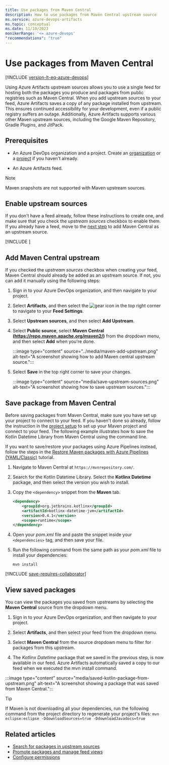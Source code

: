 ```yaml
---
title: Use packages from Maven Central
description: How to use packages from Maven Central upstream source
ms.service: azure-devops-artifacts
ms.topic: conceptual
ms.date: 11/10/2023
monikerRange: '<= azure-devops'
"recommendations": "true"
---
```


# Use packages from Maven Central

[!INCLUDE [version-lt-eq-azure-devops](../../includes/version-lt-eq-azure-devops.md)]

Using Azure Artifacts upstream sources allows you to use a single feed for hosting both the packages you produce and packages from public registries such as Maven Central. When you add upstream sources to your feed, Azure Artifacts saves a copy of any package installed from upstream. This ensures continued accessibility for your development, even if a public registry suffers an outage. Additionally, Azure Artifacts supports various other Maven upstream sources, including the Google Maven Repository, Gradle Plugins, and JitPack.

## Prerequisites

- An Azure DevOps organization and a project. Create an [organization](../../organizations/accounts/create-organization.md) or a [project](../../organizations/projects/create-project.md#create-a-project) if you haven't already.

- An Azure Artifacts feed.

> [!NOTE]
> Maven snapshots are not supported with Maven upstream sources.

## Enable upstream sources

If you don't have a feed already, follow these instructions to create one, and make sure that you check the *upstream sources* checkbox to enable them. If you already have a feed, move to the [next step](#add-maven-central-upstream) to add Maven Central as an upstream source.

[!INCLUDE [](../includes/create-feed.md)]

## Add Maven Central upstream

If you checked the *upstream sources* checkbox when creating your feed, Maven Central should already be added as an upstream source. If not, you can add it manually using the following steps:

1. Sign in to your Azure DevOps organization, and then navigate to your project.

1. Select **Artifacts**, and then select the ![gear icon](../../media/icons/gear-icon.png) in the top right corner to navigate to your **Feed Settings**.

1. Select **Upstream sources**, and then select **Add Upstream**.

1. Select **Public source**, select **Maven Central (https://repo.maven.apache.org/maven2/)** from the dropdown menu, and then select **Add** when you're done.

    :::image type="content" source="../media/maven-add-upstream.png" alt-text="A screenshot showing how to add Maven central upstream source.":::

1. Select **Save** in the top right corner to save your changes.

    :::image type="content" source="media/save-upstream-sources.png" alt-text="A screenshot showing how to save upstream sources.":::

## Save package from Maven Central

Before saving packages from Maven Central, make sure you have set up your project to connect to your feed. If you haven't done so already, follow the instruction in the [project setup](pom-and-settings.md) to set up your Maven project and connect to your feed. The following example illustrates how to save the Kotlin Datetime Library from Maven Central using the command line.

If you want to save/restore your packages using Azure Pipelines instead, follow the steps in the [Restore Maven packages with Azure Pipelines (YAML/Classic)](../../pipelines/packages/maven-restore.md) tutorial. 

1. Navigate to Maven Central at `https://mvnrepository.com/`.

1. Search for the Kotlin Datetime Library. Select the **Kotlinx Datetime** package, and then select the version you wish to install.

1. Copy the `<dependency>` snippet from the **Maven** tab. 

    ```xml
    <dependency>
        <groupId>org.jetbrains.kotlinx</groupId>
        <artifactId>kotlinx-datetime-jvm</artifactId>
        <version>0.4.1</version>
        <scope>runtime</scope>
    </dependency>
    ```

1. Open your *pom.xml* file and paste the snippet inside your `<dependencies>` tag, and then save your file.

1. Run the following command from the same path as your *pom.xml* file to install your dependencies:

    ```command
    mvn install
    ```

[!INCLUDE [save-requires-collaborator](../includes/save-requires-collaborator.md)]

## View saved packages

You can view the packages you saved from upstreams by selecting the **Maven Central** source from the dropdown menu.

1. Sign in to your Azure DevOps organization, and then navigate to your project.

1. Select **Artifacts**, and then select your feed from the dropdown menu.

1. Select **Maven Central** from the source dropdown menu to filter for packages from this upstream.

1. The *Kotlinx Datetime* package that we saved in the previous step, is now available in our feed. Azure Artifacts automatically saved a copy to our feed when we executed the mvn install command.
 
:::image type="content" source="media/saved-kotlin-package-from-upstream.png" alt-text="A screenshot showing a package that was saved from Maven Central.":::

> [!TIP]
> If Maven is not downloading all your dependencies, run the following command from the project directory to regenerate your project's files:
> `mvn eclipse:eclipse -DdownloadSources=true -DdownloadJavadocs=true`

## Related articles

- [Search for packages in upstream sources](../how-to/search-upstream.md)
- [Promote packages and manage feed views](../feeds/views.md)
- [Configure permissions](../feeds/feed-permissions.md)
